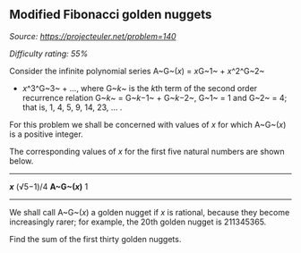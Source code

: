 Modified Fibonacci golden nuggets
---------------------------------

*Source: https://projecteuler.net/problem=140*


*Difficulty rating: 55%*

Consider the infinite polynomial series A~G~(*x*) = *x*G~1~ + *x*^2^G~2~
+ *x*^3^G~3~ + ..., where G~*k*~ is the *k*th term of the second order
recurrence relation G~*k*~ = G~*k*−1~ + G~*k*−2~, G~1~ = 1 and G~2~ = 4;
that is, 1, 4, 5, 9, 14, 23, ... .

For this problem we shall be concerned with values of *x* for which
A~G~(*x*) is a positive integer.

The corresponding values of *x* for the first five natural numbers are
shown below.

  ------------------------------------ ------------------------------------
  ***x***                              (√5−1)/4
  **A~G~(*x*)**                        1
  ------------------------------------ ------------------------------------

We shall call A~G~(*x*) a golden nugget if *x* is rational, because they
become increasingly rarer; for example, the 20th golden nugget is
211345365.

Find the sum of the first thirty golden nuggets.
